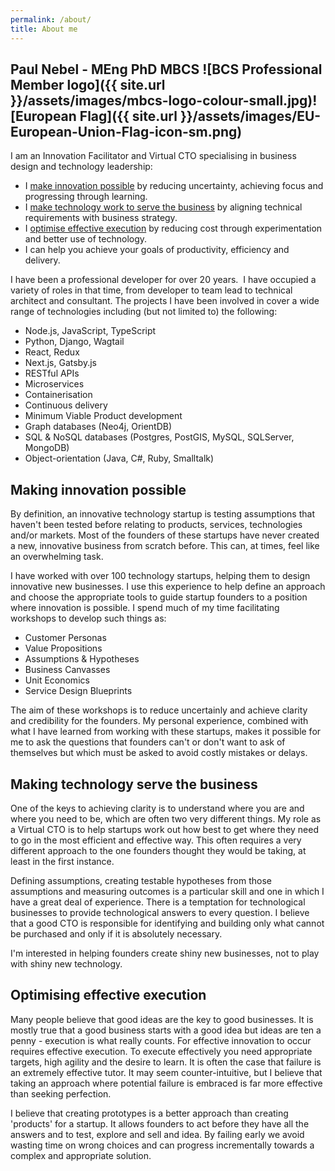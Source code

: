 ```yaml
---
permalink: /about/
title: About me
---
```


## Paul Nebel - MEng PhD MBCS ![BCS Professional Member logo]({{ site.url }}/assets/images/mbcs-logo-colour-small.jpg)![European Flag]({{ site.url }}/assets/images/EU-European-Union-Flag-icon-sm.png)

I am an Innovation Facilitator and Virtual CTO specialising in business design and technology leadership:

 - I [make innovation possible](#making-innovation-possible) by reducing uncertainty, achieving focus and progressing through learning. 
 - I [make technology work to serve the business](#making-technology-serve-the-business) by aligning technical requirements with business strategy.
 - I [optimise effective execution](#optimising-effective-execution) by reducing cost through experimentation and better use of technology.
 - I can help you achieve your goals of productivity, efficiency and delivery.

I have been a professional developer for over 20 years.  I have occupied a variety of roles in that time, from developer to team lead to technical architect and consultant. The projects I have been involved in cover a wide range of technologies including (but not limited to) the following:

* Node.js, JavaScript, TypeScript
* Python, Django, Wagtail
* React, Redux
* Next.js, Gatsby.js
* RESTful APIs
* Microservices
* Containerisation
* Continuous delivery
* Minimum Viable Product development
* Graph databases (Neo4j, OrientDB)
* SQL & NoSQL databases (Postgres, PostGIS, MySQL, SQLServer, MongoDB)
* Object-orientation (Java, C#, Ruby, Smalltalk)

## Making innovation possible

By definition, an innovative technology startup is testing assumptions that haven't been tested before relating to products, services, technologies and/or markets.  Most of the founders of these startups have never created a new, innovative business from scratch before. This can, at times, feel like an overwhelming task.

I have worked with over 100 technology startups, helping them to design innovative new businesses. I use this experience to help define an approach and choose the appropriate tools to guide startup founders to a position where innovation is possible. I spend much of my time facilitating workshops to develop such things as:
 - Customer Personas
 - Value Propositions
 - Assumptions & Hypotheses
 - Business Canvasses
 - Unit Economics
 - Service Design Blueprints

 The aim of these workshops is to reduce uncertainly and achieve clarity and credibility for the founders. My personal experience, combined with what I have learned from working with these startups, makes it possible for me to ask the questions that founders can't or don't want to ask of themselves but which must be asked to avoid costly mistakes or delays.

## Making technology serve the business

One of the keys to achieving clarity is to understand where you are and where you need to be, which are often two very different things.  My role as a Virtual CTO is to help startups work out how best to get where they need to go in the most efficient and effective way. This often requires a very different approach to the one founders thought they would be taking, at least in the first instance.

Defining assumptions, creating testable hypotheses from those assumptions and measuring outcomes is a particular skill and one in which I have a great deal of experience. There is a temptation for technological businesses to provide technological answers to every question.  I believe that a good CTO is responsible for identifying and building only what cannot be purchased and only if it is absolutely necessary.

I'm interested in helping founders create shiny new businesses, not to play with shiny new technology.

## Optimising effective execution

Many people believe that good ideas are the key to good businesses.  It is mostly true that a good business starts with a good idea but ideas are ten a penny - execution is what really counts. For effective innovation to occur requires effective execution.  To execute effectively you need appropriate targets, high agility and the desire to learn. It is often the case that failure is an extremely effective tutor. It may seem counter-intuitive, but I believe that taking an approach where potential failure is embraced is far more effective than seeking perfection.

I believe that creating prototypes is a better approach than creating 'products' for a startup.  It allows founders to act before they have all the answers and to test, explore and sell and idea.  By failing early we avoid wasting time on wrong choices and can progress incrementally towards a complex and appropriate solution.
